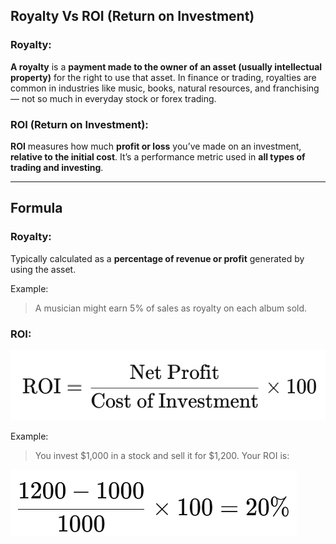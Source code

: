 ## Royalty Vs ROI (Return on Investment)
### Royalty:
**A royalty** is a **payment made to the owner of an asset (usually intellectual property)** for the right to use that asset. In finance or trading, royalties are common in industries like music, books, natural resources, and franchising — not so much in everyday stock or forex trading.

### ROI (Return on Investment):
**ROI** measures how much **profit or loss** you’ve made on an investment, **relative to the initial cost**. It’s a performance metric used in **all types of trading and investing**.

---

##  Formula
### Royalty: 
Typically calculated as a **percentage of revenue or profit** generated by using the asset.

Example: 
> A musician might earn 5% of sales as royalty on each album sold.

### ROI:

![img_roi_vs_royalty_1.png](img_roi_vs_royalty_1.png)

Example:
> You invest $1,000 in a stock and sell it for $1,200. Your ROI is:
> 
![img_roi_vs_royalty_2.png](img_roi_vs_royalty_2.png)